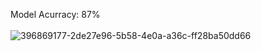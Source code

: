  Model Acurracy: 87% <br>
<br>
![396869177-2de27e96-5b58-4e0a-a36c-ff28ba50dd66](https://github.com/user-attachments/assets/8bc3e0ea-8791-4598-a7f5-3d1e2cd8edc7)
